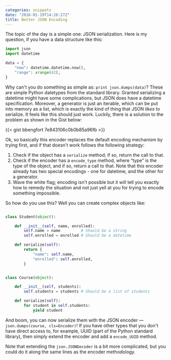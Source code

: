 ```yaml
---
categories: snippets
date: "2016-01-19T14:26:27Z"
title: Better JSON Encoding
---
```


The topic of the day is a simple one: JSON serialization. Here is my question, if you have a data structure like this:

```python
import json
import datetime

data = {
    "now": datetime.datetime.now(),
    "range": xrange(42),
}
```

Why can't you do something as simple as: `print json.dumps(data)`? These are simple Python datetypes from the standard library. Granted serializing a datetime might have some complications, but JSON does have a datetime specification. Moreover, a generator is just an iterable, which can be put into memory as a list, which is exactly the kind of thing that JSON _likes_ to serialize. It feels like this should just work. Luckily, there is a solution to the problem as shown in the Gist below:

{{< gist bbengfort 7e843106c0b0b85a96fb >}}

Ok, so basically this encoder replaces the default encoding mechanism by trying first, and if that doesn't work follows the following strategy:

1. Check if the object has a `serialize` method; if so, return the call to that.
2. Check if the encoder has a `encode_type` method, where &ldquo;type&rdquo; is the type of the object, and if so, return a call to that. Note that this encoder already has two special encodings - one for datetime, and the other for a generator.
3. Wave the white flag; encoding isn't possible but it will tell you exactly how to remedy the situation and not just yell at you for trying to encode something impossible.

So how do you use this? Well you can create complex objects like:

```python

class Student(object):

    def __init__(self, name, enrolled):
        self.name = name         # Should be a string
        self.enrolled = enrolled # Should be a datetime

    def serialize(self):
        return {
            "name": self.name,
            "enrolled": self.enrolled,
        }


class Course(object):

    def __init__(self, students):
        self.students = students # Should be a list of students

    def serialize(self):
        for student in self.students:
            yield student
```

And boom, you can now serialize them with the JSON encoder &mdash; `json.dumps(course, cls=Encoder)`! If you have other types that you don't have direct access to, for example, UUID (part of the Python standard library), then simply extend the encoder and add a `encode_UUID` method.

Note that extending the `json.JSONDecoder` is a bit more complicated, but you could do it along the same lines as the encoder methodology.
